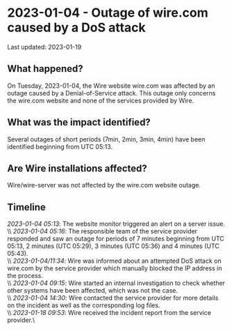 # 2023-01-04 - Outage of wire.com caused by a DoS attack

Last updated: 2023-01-19

## What happened?

On Tuesday, 2023-01-04, the Wire website wire.com was affected by an outage caused by a Denial-of-Service attack. This outage only concerns the wire.com website and none of the services provided by Wire.

## What was the impact identified?

Several outages of short periods (7min, 2min, 3min, 4min) have been identified beginning from UTC 05:13.

## Are Wire installations affected?

Wire/wire-server was not affected by the wire.com website outage.

## Timeline

*2023-01-04 05:13*: The website monitor triggered an alert on a server issue.<br />
\\\\
*2023-01-04 05:16*: The responsible team of the service provider responded and saw an outage for periods of 7 minutes beginning from UTC 05:13, 2 minutes (UTC 05:29), 3 minutes (UTC 05:36) and 4 minutes (UTC 05:43).<br />
\\\\
*2023-01-04/11:34*: Wire was informed about an attempted DoS attack on wire.com by the service provider which manually blocked the IP address in the process.<br />
\\\\
*2023-01-04 09:15*: Wire started an internal investigation to check whether other systems have been affected, which was not the case.<br />
\\\\
*2023-01-04 14:30*: Wire contacted the service provider for more details on the incident as well as the corresponding log files.<br />
\\\\
*2023-01-18 09:53*: Wire received the incident report from the service provider.\\
